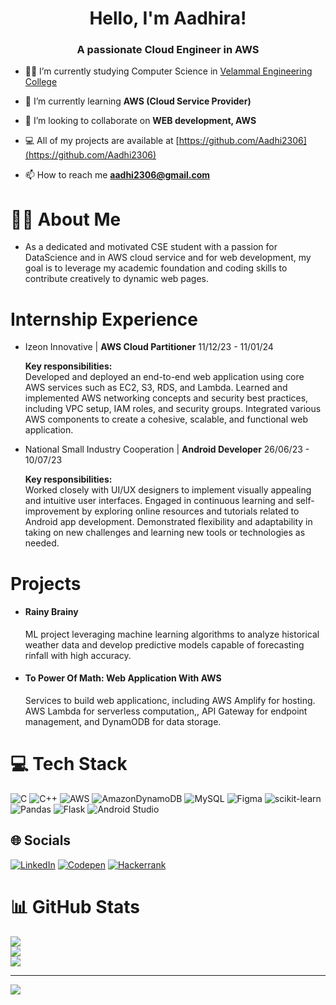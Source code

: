 <h1 align="center">Hello, I'm Aadhira!</h1>
<h3 align="center">A passionate Cloud Engineer in AWS</h3>

- 👩‍💻 I’m currently studying Computer Science in [Velammal Engineering College](https://www.bing.com/ck/a?!&&p=2a12c25766112613JmltdHM9MTcyMDQ4MzIwMCZpZ3VpZD0wMDVkNTIyMS04MjE2LTYzOGEtMGM2YS00MDdlODNjNDYyNTcmaW5zaWQ9NTIzNQ&ptn=3&ver=2&hsh=3&fclid=005d5221-8216-638a-0c6a-407e83c46257&psq=velammal+engineering+college&u=a1aHR0cHM6Ly92ZWxhbW1hbC5lZHUuaW4v&ntb=1)

- 🌱 I’m currently learning **AWS (Cloud Service Provider)**

- 👯 I’m looking to collaborate on **WEB development, AWS**

- 💻 All of my projects are available at [https://github.com/Aadhi2306](https://github.com/Aadhi2306)

- 📫 How to reach me **aadhi2306@gmail.com**

# 👩‍💻 About Me 
- As a dedicated and motivated CSE student with a passion for DataScience and in AWS cloud service and for web development, my goal is to leverage my academic foundation and coding skills to contribute creatively to dynamic web pages.

# Internship Experience
- Izeon Innovative | <b>AWS Cloud Partitioner</b> 11/12/23 - 11/01/24<br/>

  <b>Key responsibilities:</b><br/>
  Developed and deployed an end-to-end web application using
  core AWS services such as EC2, S3, RDS, and Lambda.
  Learned and implemented AWS networking concepts and
  security best practices, including VPC setup, IAM roles, and
  security groups.
  Integrated various AWS components to create a cohesive,
  scalable, and functional web application.

- National Small Industry Cooperation | <b>Android Developer</b>
26/06/23 - 10/07/23<br/>

  <b>Key responsibilities:</b><br/>
  Worked closely with UI/UX designers to implement visually
  appealing and intuitive user interfaces.
  Engaged in continuous learning and self-improvement by
  exploring online resources and tutorials related to Android app
  development.
  Demonstrated flexibility and adaptability in taking on new
  challenges and learning new tools or technologies as needed.

# Projects
- #### Rainy Brainy
  ML project leveraging machine learning algorithms to analyze historical weather data and develop predictive models capable of forecasting rinfall with high accuracy.

- #### To Power Of Math: Web Application With AWS
  Services to build web applicationc, including AWS Amplify for hosting. AWS Lambda for serverless computation,, API Gateway for endpoint management, and DynamODB for data storage.  

# 💻 Tech Stack
![C](https://img.shields.io/badge/c-%2300599C.svg?style=for-the-badge&logo=c&logoColor=white) ![C++](https://img.shields.io/badge/c++-%2300599C.svg?style=for-the-badge&logo=c%2B%2B&logoColor=white) ![AWS](https://img.shields.io/badge/AWS-%23FF9900.svg?style=for-the-badge&logo=amazon-aws&logoColor=white) ![AmazonDynamoDB](https://img.shields.io/badge/Amazon%20DynamoDB-4053D6?style=for-the-badge&logo=Amazon%20DynamoDB&logoColor=white) ![MySQL](https://img.shields.io/badge/mysql-4479A1.svg?style=for-the-badge&logo=mysql&logoColor=white) ![Figma](https://img.shields.io/badge/figma-%23F24E1E.svg?style=for-the-badge&logo=figma&logoColor=white) ![scikit-learn](https://img.shields.io/badge/scikit--learn-%23F7931E.svg?style=for-the-badge&logo=scikit-learn&logoColor=white) ![Pandas](https://img.shields.io/badge/pandas-%23150458.svg?style=for-the-badge&logo=pandas&logoColor=white) ![Flask](https://img.shields.io/badge/flask-%23000.svg?style=for-the-badge&logo=flask&logoColor=white)
![Android Studio](https://img.shields.io/badge/android%20studio-346ac1?style=for-the-badge&logo=android%20studio&logoColor=white)

## 🌐 Socials
[![LinkedIn](https://img.shields.io/badge/LinkedIn-%230077B5.svg?logo=linkedin&logoColor=white)](https://www.linkedin.com/in/aadhira/) [![Codepen](https://img.shields.io/badge/Codepen-000000?style=for-the-badge&logo=codepen&logoColor=white)](https://codesandbox.io/u/aadhi2306) [![Hackerrank](https://img.shields.io/badge/-Hackerrank-2EC866?style=for-the-badge&logo=HackerRank&logoColor=white)](https://www.hackerrank.com/profile/aadhi2306)

# 📊 GitHub Stats
![](https://github-readme-stats.vercel.app/api?username=aadhi2306&theme=dark&hide_border=false&include_all_commits=false&count_private=false)<br/>
![](https://github-readme-streak-stats.herokuapp.com/?user=aadhi2306&theme=dark&hide_border=false)<br/>
![](https://github-readme-stats.vercel.app/api/top-langs/?username=aadhi2306&theme=dark&hide_border=false&include_all_commits=false&count_private=false&layout=compact)

---
[![](https://visitcount.itsvg.in/api?id=aadhi2306&icon=0&color=0)](https://visitcount.itsvg.in)



